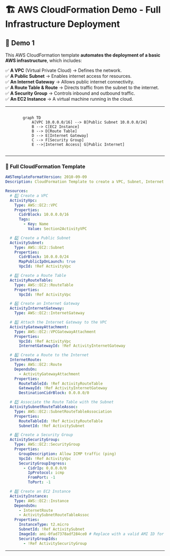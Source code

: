 # **🏗️ AWS CloudFormation Demo - Full Infrastructure Deployment**

## 📌 Demo 1

This AWS CloudFormation template **automates the deployment of a basic AWS infrastructure**, which includes:

✅ **A VPC** (Virtual Private Cloud) → Defines the network.  
✅ **A Public Subnet** → Enables internet access for resources.  
✅ **An Internet Gateway** → Allows public internet connectivity.  
✅ **A Route Table & Route** → Directs traffic from the subnet to the internet.  
✅ **A Security Group** → Controls inbound and outbound traffic.  
✅ **An EC2 Instance** → A virtual machine running in the cloud.

---

<div style="display: flex; justify-content: center;">

```mermaid
graph TD
    A[VPC 10.0.0.0/16] --> B[Public Subnet 10.0.0.0/24]
    B --> C[EC2 Instance]
    B --> D[Route Table]
    D --> E[Internet Gateway]
    C --> F[Security Group]
    E -->|Internet Access| G[Public Internet]
```

</div>

---

### **📜 Full CloudFormation Template**

```yaml
AWSTemplateFormatVersion: 2010-09-09
Description: CloudFormation Template to create a VPC, Subnet, Internet Gateway, Route Table, Security Group, and an EC2 instance.

Resources:
  # 1️⃣ Create a VPC
  ActivityVpc:
    Type: AWS::EC2::VPC
    Properties:
      CidrBlock: 10.0.0.0/16
      Tags:
        - Key: Name
          Value: Section2ActivityVPC

  # 2️⃣ Create a Public Subnet
  ActivitySubnet:
    Type: AWS::EC2::Subnet
    Properties:
      CidrBlock: 10.0.0.0/24
      MapPublicIpOnLaunch: true
      VpcId: !Ref ActivityVpc

  # 3️⃣ Create a Route Table
  ActivityRouteTable:
    Type: AWS::EC2::RouteTable
    Properties:
      VpcId: !Ref ActivityVpc

  # 4️⃣ Create an Internet Gateway
  ActivityInternetGateway:
    Type: AWS::EC2::InternetGateway

  # 5️⃣ Attach the Internet Gateway to the VPC
  ActivityGatewayAttachment:
    Type: AWS::EC2::VPCGatewayAttachment
    Properties:
      VpcId: !Ref ActivityVpc
      InternetGatewayId: !Ref ActivityInternetGateway

  # 6️⃣ Create a Route to the Internet
  InternetRoute:
    Type: AWS::EC2::Route
    DependsOn:
      - ActivityGatewayAttachment
    Properties:
      RouteTableId: !Ref ActivityRouteTable
      GatewayId: !Ref ActivityInternetGateway
      DestinationCidrBlock: 0.0.0.0/0

  # 7️⃣ Associate the Route Table with the Subnet
  ActivitySubnetRouteTableAssoc:
    Type: AWS::EC2::SubnetRouteTableAssociation
    Properties:
      RouteTableId: !Ref ActivityRouteTable
      SubnetId: !Ref ActivitySubnet

  # 8️⃣ Create a Security Group
  ActivitySecurityGroup:
    Type: AWS::EC2::SecurityGroup
    Properties:
      GroupDescription: Allow ICMP traffic (ping)
      VpcId: !Ref ActivityVpc
      SecurityGroupIngress:
        - CidrIp: 0.0.0.0/0
          IpProtocol: icmp
          FromPort: -1
          ToPort: -1

  # 9️⃣ Create an EC2 Instance
  ActivityInstance:
    Type: AWS::EC2::Instance
    DependsOn:
      - InternetRoute
      - ActivitySubnetRouteTableAssoc
    Properties:
      InstanceType: t2.micro
      SubnetId: !Ref ActivitySubnet
      ImageId: ami-0fad7378adf284ce0 # Replace with a valid AMI ID for your region
      SecurityGroupIds:
        - !Ref ActivitySecurityGroup
```

---
